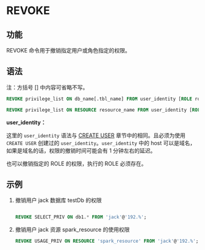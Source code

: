 # REVOKE

## 功能

REVOKE 命令用于撤销指定用户或角色指定的权限。

## 语法

注：方括号 [] 中内容可省略不写。

```SQL
REVOKE privilege_list ON db_name[.tbl_name] FROM user_identity [ROLE role_name];

REVOKE privilege_list ON RESOURCE resource_name FROM user_identity [ROLE role_name];
```

**user_identity：**

这里的 `user_identity` 语法与 [CREATE USER](../account-management/CREATE%20USER.md) 章节中的相同。且必须为使用 `CREATE USER` 创建过的 `user_identity`。`user_identity` 中的 host 可以是域名，如果是域名的话，权限的撤销时间可能会有 1 分钟左右的延迟。

也可以撤销指定的 ROLE 的权限，执行的 ROLE 必须存在。

## 示例

1. 撤销用户 jack 数据库 testDb 的权限

    ```sql

    REVOKE SELECT_PRIV ON db1.* FROM 'jack'@'192.%';
    ```

2. 撤销用户 jack 资源 spark_resource 的使用权限

    ```sql
    REVOKE USAGE_PRIV ON RESOURCE 'spark_resource' FROM 'jack'@'192.%';
    ```

